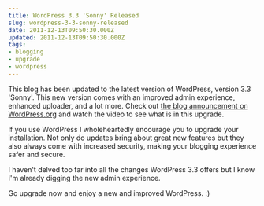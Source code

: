 ```yaml
---
title: WordPress 3.3 'Sonny' Released
slug: wordpress-3-3-sonny-released
date: 2011-12-13T09:50:30.000Z
updated: 2011-12-13T09:50:30.000Z
tags:
- blogging
- upgrade
- wordpress
---
```


This blog has been updated to the latest version of WordPress, version 3.3 'Sonny'.  This new version comes with an improved admin experience, enhanced uploader, and a lot more.  Check out <a href="http://wordpress.org/news/2011/12/sonny/">the blog announcement on WordPress.org</a> and watch the video to see what is in this upgrade.

If you use WordPress I wholeheartedly encourage you to upgrade your installation.  Not only do updates bring about great new features but they also always come with increased security, making your blogging experience safer and secure.

I haven't delved too far into all the changes WordPress 3.3 offers but I know I'm already digging the new admin experience.

Go upgrade now and enjoy a new and improved WordPress. :)
